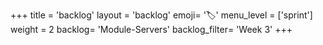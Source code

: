 +++
title = 'backlog'
layout = 'backlog'
emoji= '🏷️'
menu_level = ['sprint']
weight = 2
backlog= 'Module-Servers'
backlog_filter= 'Week 3'
+++
